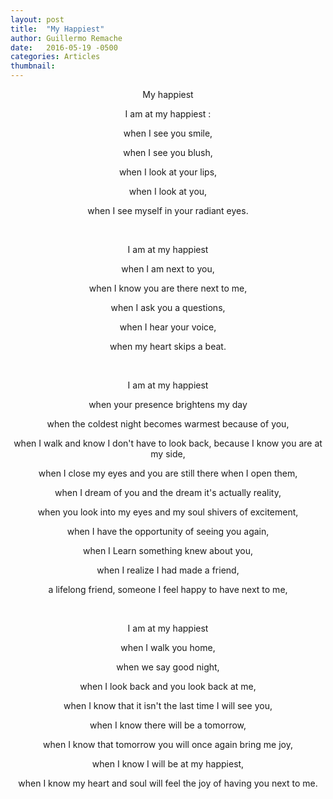 ```yaml
---
layout: post
title:  "My Happiest"
author: Guillermo Remache
date:   2016-05-19 -0500
categories: Articles
thumbnail:
---
```


My happiest

I am at my happiest :

when I see you smile,

when I see you blush,

when I look at your lips,

when I look at you,

when I see myself in your radiant eyes.

<br>

I am at my happiest

when I am next to you,

when I know you are there next to me,

when I ask you a questions,

when I  hear your voice,

when my heart skips a beat.

<br>

I am at my happiest

when your presence brightens my day

when the coldest night becomes warmest because of you,

when I walk and know I don't have to look back, because I know you are at my side,

when I close my eyes and you are still there when I open them,

when I dream of you and the dream it's actually reality,

when you look into my eyes and my soul shivers of excitement,

when I have the opportunity of seeing you again,

when I Learn something knew about you,

when I realize I had made a friend,

a lifelong friend, someone I feel happy to have next to me,


<br>

I am at my happiest

when I walk you home,

when we say good night,

when I look back and  you look back at me,

when I know that it isn't the last time I will see you,

when I know there will be a tomorrow,

when I know that tomorrow you will once again bring me joy,

when I know I will be at my happiest,

when I know my heart and soul will feel the joy of having you next to me.



<style>
  p{
      text-align: center
  }

</style>
